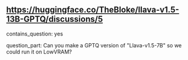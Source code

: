 ## https://huggingface.co/TheBloke/llava-v1.5-13B-GPTQ/discussions/5

contains_question: yes

question_part: Can you make a GPTQ version of  "Llava-v1.5-7B" so we could run it on LowVRAM?